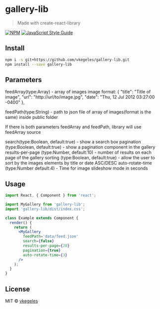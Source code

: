 # gallery-lib

> Made with create-react-library

[![NPM](https://img.shields.io/npm/v/gallery-lib.svg)](https://www.npmjs.com/package/gallery-lib) [![JavaScript Style Guide](https://img.shields.io/badge/code_style-standard-brightgreen.svg)](https://standardjs.com)

## Install

```bash
npm i -s git+https://github.com/vkegeles/gallery-lib.git
npm install --save gallery-lib
```

## Parameters

feedArray(type:Array) - array of images
image format: {
"title": "Title of image",
"url": "http://url/to/image.jpg",
"date": "Thu, 12 Jul 2012 03:27:00 -0400"
},

feedPath(type:String) - path to json file of array of images(format is the same) inside public folder

If there is both parameters feedArray and feedPath, library will use feedArray source

search(type:Boolean, default:true) - show a search box
pagination (type:Boolean, default:true) - show a pagination component in the gallery
results-per-page (type:Number, default:10) - number of results on each page of the gallery
sorting (type:Boolean, default:true) - allow the user to sort by the images elements by title or date ASC/DESC
auto-rotate-time (type:Number default:4) - Time for image slideshow mode in seconds

## Usage

```jsx
import React, { Component } from 'react';

import MyGallery from 'gallery-lib';
import 'gallery-lib/dist/index.css';

class Example extends Component {
  render() {
    return (
      <MyGallery
        feedPath='data/feed.json'
        search={false}
        results-per-page={20}
        pagination={true}
        auto-rotate-time={3}
      />
    );
  }
}
```

## License

MIT © [vkegeles](https://github.com/vkegeles)

